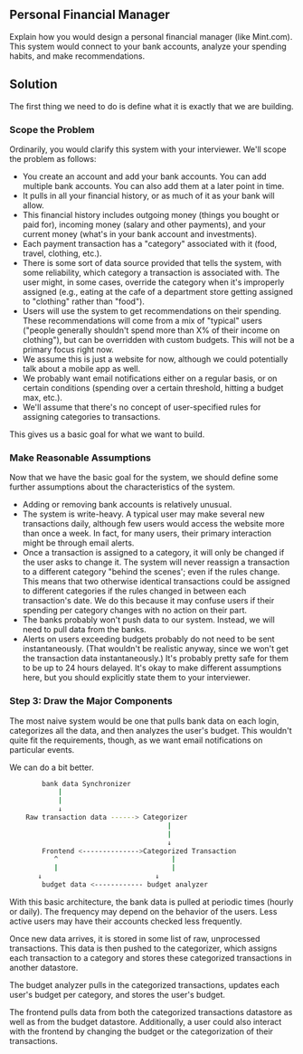 ## Personal Financial Manager
Explain how you would design a personal financial manager (like Mint.com). This system
would connect to your bank accounts, analyze your spending habits, and make recommendations.

## Solution
The first thing we need to do is define what it is exactly that we are building.

### Scope the Problem
Ordinarily, you would clarify this system with your interviewer. We'll scope the problem as follows:

- You create an account and add your bank accounts. You can add multiple bank accounts. You can also
add them at a later point in time.
- It pulls in all your financial history, or as much of it as your bank will allow.
- This financial history includes outgoing money (things you bought or paid for), incoming money (salary
  and other payments), and your current money (what's in your bank account and investments).
- Each payment transaction has a "category" associated with it (food, travel, clothing, etc.).
- There is some sort of data source provided that tells the system, with some reliability, which category a
  transaction is associated with. The user might, in some cases, override the category when it's improperly
  assigned (e.g., eating at the cafe of a department store getting assigned to "clothing" rather than "food").
- Users will use the system to get recommendations on their spending. These recommendations will
  come from a mix of "typical" users ("people generally shouldn't spend more than X% of their income
  on clothing"), but can be overridden with custom budgets. This will not be a primary focus right now.
- We assume this is just a website for now, although we could potentially talk about a mobile app as well.
- We probably want email notifications either on a regular basis, or on certain conditions (spending over
  a certain threshold, hitting a budget max, etc.).
- We'll assume that there's no concept of user-specified rules for assigning categories to transactions.

This gives us a basic goal for what we want to build.

### Make Reasonable Assumptions
Now that we have the basic goal for the system, we should define some further assumptions about the
characteristics of the system.
- Adding or removing bank accounts is relatively unusual.
- The system is write-heavy. A typical user may make several new transactions daily, although few users
  would access the website more than once a week. In fact, for many users, their primary interaction might
  be through email alerts.
- Once a transaction is assigned to a category, it will only be changed if the user asks to change it. The
  system will never reassign a transaction to a different category "behind the scenes'; even if the rules
  change. This means that two otherwise identical transactions could be assigned to different categories
  if the rules changed in between each transaction's date. We do this because it may confuse users if their
  spending per category changes with no action on their part.
- The banks probably won't push data to our system. Instead, we will need to pull data from the banks.
- Alerts on users exceeding budgets probably do not need to be sent instantaneously. (That wouldn't be
  realistic anyway, since we won't get the transaction data instantaneously.) It's probably pretty safe for
  them to be up to 24 hours delayed.
It's okay to make different assumptions here, but you should explicitly state them to your interviewer.

### Step 3: Draw the Major Components
The most naive system would be one that pulls bank data on each login, categorizes all the data, and then
analyzes the user's budget. This wouldn't quite fit the requirements, though, as we want email notifications
on particular events.

We can do a bit better.
```bash
        bank data Synchronizer
	        |
	        |
	        ↓
	Raw transaction data ------> Categorizer
                                       |
                                       |
                                       ↓
        Frontend <-------------->Categorized Transaction
           ^                            |
           |                            |
	   ↓                            ↓
        budget data <------------ budget analyzer

```
With this basic architecture, the bank data is pulled at periodic times (hourly or daily). The frequency may
depend on the behavior of the users. Less active users may have their accounts checked less frequently.

Once new data arrives, it is stored in some list of raw, unprocessed transactions. This data is then pushed to
the categorizer, which assigns each transaction to a category and stores these categorized transactions in
another datastore.

The budget analyzer pulls in the categorized transactions, updates each user's budget per category, and
stores the user's budget.

The frontend pulls data from both the categorized transactions datastore as well as from the budget datastore.
Additionally, a user could also interact with the frontend by changing the budget or the categorization
of their transactions.
